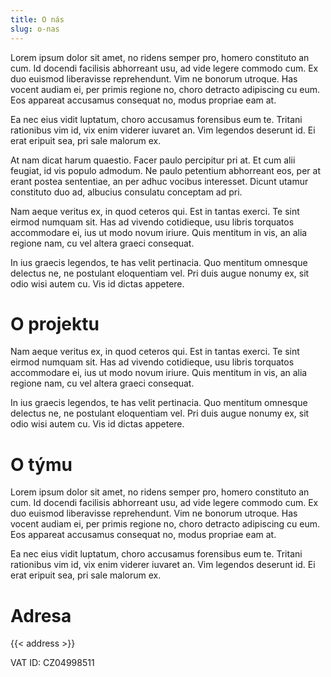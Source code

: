 ```yaml
---
title: O nás
slug: o-nas
---
```


Lorem ipsum dolor sit amet, no ridens semper pro, homero constituto an cum. Id docendi facilisis abhorreant usu, ad vide legere commodo cum. Ex duo euismod liberavisse reprehendunt. Vim ne bonorum utroque. Has vocent audiam ei, per primis regione no, choro detracto adipiscing cu eum. Eos appareat accusamus consequat no, modus propriae eam at.

Ea nec eius vidit luptatum, choro accusamus forensibus eum te. Tritani rationibus vim id, vix enim viderer iuvaret an. Vim legendos deserunt id. Ei erat eripuit sea, pri sale malorum ex.

At nam dicat harum quaestio. Facer paulo percipitur pri at. Et cum alii feugiat, id vis populo admodum. Ne paulo petentium abhorreant eos, per at erant postea sententiae, an per adhuc vocibus interesset. Dicunt utamur constituto duo ad, albucius consulatu conceptam ad pri.

Nam aeque veritus ex, in quod ceteros qui. Est in tantas exerci. Te sint eirmod numquam sit. Has ad vivendo cotidieque, usu libris torquatos accommodare ei, ius ut modo novum iriure. Quis mentitum in vis, an alia regione nam, cu vel altera graeci consequat.

In ius graecis legendos, te has velit pertinacia. Quo mentitum omnesque delectus ne, ne postulant eloquentiam vel. Pri duis augue nonumy ex, sit odio wisi autem cu. Vis id dictas appetere.

# O projektu

Nam aeque veritus ex, in quod ceteros qui. Est in tantas exerci. Te sint eirmod numquam sit. Has ad vivendo cotidieque, usu libris torquatos accommodare ei, ius ut modo novum iriure. Quis mentitum in vis, an alia regione nam, cu vel altera graeci consequat.

In ius graecis legendos, te has velit pertinacia. Quo mentitum omnesque delectus ne, ne postulant eloquentiam vel. Pri duis augue nonumy ex, sit odio wisi autem cu. Vis id dictas appetere.

# O týmu

Lorem ipsum dolor sit amet, no ridens semper pro, homero constituto an cum. Id docendi facilisis abhorreant usu, ad vide legere commodo cum. Ex duo euismod liberavisse reprehendunt. Vim ne bonorum utroque. Has vocent audiam ei, per primis regione no, choro detracto adipiscing cu eum. Eos appareat accusamus consequat no, modus propriae eam at.

Ea nec eius vidit luptatum, choro accusamus forensibus eum te. Tritani rationibus vim id, vix enim viderer iuvaret an. Vim legendos deserunt id. Ei erat eripuit sea, pri sale malorum ex.

# Adresa

{{< address >}}

VAT ID: CZ04998511

